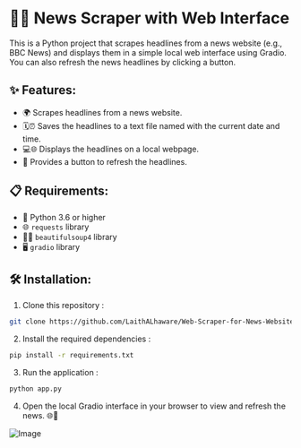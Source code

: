 # 📰🌐 News Scraper with Web Interface

This is a Python project that scrapes headlines from a news website (e.g., BBC News) and displays them in a simple local web interface using Gradio. You can also refresh the news headlines by clicking a button.

## ✨ Features:
- 🌍 Scrapes headlines from a news website.
- 🗓️⏰ Saves the headlines to a text file named with the current date and time.
- 💻🌐 Displays the headlines on a local webpage.
- 🔄 Provides a button to refresh the headlines.

## 📋 Requirements:
- 🐍 Python 3.6 or higher
- 🌐 `requests` library
- 🧑‍💻 `beautifulsoup4` library
- 🖥️ `gradio` library

## 🛠 Installation:

1. Clone this repository :
```bash
git clone https://github.com/LaithALhaware/Web-Scraper-for-News-Websites.git
```

2. Install the required dependencies :
```bash
pip install -r requirements.txt
```

3. Run the application :
```bash
python app.py
```

4. Open the local Gradio interface in your browser to view and refresh the news. 🌐🔄


![Image](./image.png)
